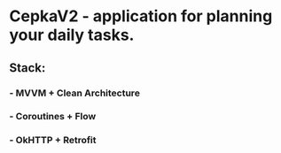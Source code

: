# CepkaV2 - application for planning your daily tasks.
## Stack: 
### - MVVM + Clean Architecture
### - Coroutines + Flow
### - OkHTTP + Retrofit
